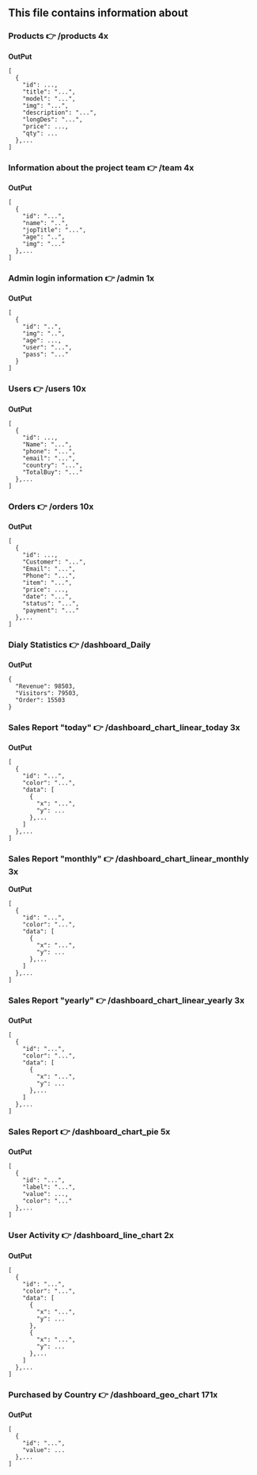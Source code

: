 ## This file contains information about
### Products 👉  /products 4x 
**OutPut**
```
[
  {
    "id": ...,
    "title": "...",
    "model": "...",
    "img": "...",
    "description": "...",
    "longDes": "...",
    "price": ...,
    "qty": ...
  },...
]
```
### Information about the project team 👉  /team 4x 
**OutPut**
```
[
  {
    "id": "...",
    "name": "..",
    "jopTitle": "...",
    "age": "..",
    "img": "..."
  },...
]
```
### Admin login information 👉  /admin 1x 
**OutPut**
```
[
  {
    "id": "..",
    "img": "..",
    "age": ...,
    "user": "...",
    "pass": "..."
  }
]
```
### Users 👉  /users 10x
**OutPut**
```
[
  {
    "id": ...,
    "Name": "...",
    "phone": "...",
    "email": "...",
    "country": "...",
    "TotalBuy": "..."
  },...
]
```
### Orders 👉  /orders 10x
**OutPut**
```
[
  {
    "id": ...,
    "Customer": "...",
    "Email": "...",
    "Phone": "...",
    "item": "...",
    "price": ...,
    "date": "...",
    "status": "...",
    "payment": "..."
  },...
]
```
### Dialy Statistics 👉  /dashboard_Daily 
**OutPut**
```
{
  "Revenue": 98503,
  "Visitors": 79503,
  "Order": 15503
}
```
### Sales Report "today" 👉  /dashboard_chart_linear_today 3x
**OutPut**
```
[
  {
    "id": "...",
    "color": "...",
    "data": [
      {
        "x": "...",
        "y": ...
      },...
    ]
  },...
]
```
### Sales Report "monthly" 👉  /dashboard_chart_linear_monthly 3x
**OutPut**
```
[
  {
    "id": "...",
    "color": "...",
    "data": [
      {
        "x": "...",
        "y": ...
      },...
    ]
  },...
]
```
### Sales Report "yearly" 👉  /dashboard_chart_linear_yearly 3x
**OutPut**
```
[
  {
    "id": "...",
    "color": "...",
    "data": [
      {
        "x": "...",
        "y": ...
      },...
    ]
  },...
]
```
### Sales Report 👉  /dashboard_chart_pie 5x
**OutPut**
```
[
  {
    "id": "...",
    "label": "...",
    "value": ...,
    "color": "..."
  },...
]
```
### User Activity 👉  /dashboard_line_chart 2x
**OutPut**
```
[
  {
    "id": "...",
    "color": "...",
    "data": [
      {
        "x": "...",
        "y": ...
      },
      {
        "x": "...",
        "y": ...
      },...
    ]
  },...
]
```

### Purchased by Country 👉  /dashboard_geo_chart 171x 
**OutPut**
```
[
  {
    "id": "...",
    "value": ...
  },...
]
```
 



